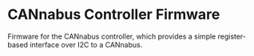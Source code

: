 # CANnabus Controller Firmware
Firmware for the CANnabus controller, which provides a simple register-based interface over I2C to a CANnabus.
